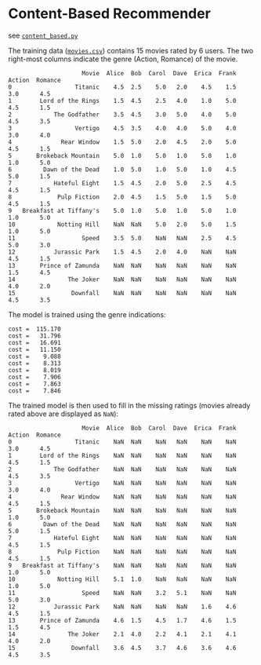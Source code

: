 # Content-Based Recommender

see [`content_based.py`](content_based.py)

The training data ([`movies.csv`](movies.csv)) contains 15 movies rated by 6
users.  The two right-most columns indicate the genre (Action, Romance) of the
movie.

                         Movie  Alice  Bob  Carol  Dave  Erica  Frank  Action  Romance
    0                  Titanic    4.5  2.5    5.0   2.0    4.5    1.5     3.0      4.5
    1        Lord of the Rings    1.5  4.5    2.5   4.0    1.0    5.0     4.5      1.5
    2            The Godfather    3.5  4.5    3.0   5.0    4.0    5.0     4.5      3.5
    3                  Vertigo    4.5  3.5    4.0   4.0    5.0    4.0     3.0      4.0
    4              Rear Window    1.5  5.0    2.0   4.5    2.0    5.0     4.5      1.5
    5       Brokeback Mountain    5.0  1.0    5.0   1.0    5.0    1.0     1.0      5.0
    6         Dawn of the Dead    1.0  5.0    1.0   5.0    1.0    4.5     5.0      1.5
    7            Hateful Eight    1.5  4.5    2.0   5.0    2.5    4.5     4.5      1.5
    8             Pulp Fiction    2.0  4.5    1.5   5.0    1.5    5.0     4.5      1.5
    9   Breakfast at Tiffany's    5.0  1.0    5.0   1.0    5.0    1.0     1.0      5.0
    10            Notting Hill    NaN  NaN    5.0   2.0    5.0    1.5     1.0      5.0
    11                   Speed    3.5  5.0    NaN   NaN    2.5    4.5     5.0      3.0
    12           Jurassic Park    1.5  4.5    2.0   4.0    NaN    NaN     4.5      1.5
    13       Prince of Zamunda    NaN  NaN    NaN   NaN    NaN    NaN     1.5      4.5
    14               The Joker    NaN  NaN    NaN   NaN    NaN    NaN     4.0      2.0
    15                Downfall    NaN  NaN    NaN   NaN    NaN    NaN     4.5      3.5

The model is trained using the genre indications:

    cost =  115.170
    cost =   31.796
    cost =   16.691
    cost =   11.150
    cost =    9.088
    cost =    8.313
    cost =    8.019
    cost =    7.906
    cost =    7.863
    cost =    7.846

The trained model is then used to fill in the missing ratings (movies already
rated above are displayed as `NaN`):

                         Movie  Alice  Bob  Carol  Dave  Erica  Frank  Action  Romance
    0                  Titanic    NaN  NaN    NaN   NaN    NaN    NaN     3.0      4.5
    1        Lord of the Rings    NaN  NaN    NaN   NaN    NaN    NaN     4.5      1.5
    2            The Godfather    NaN  NaN    NaN   NaN    NaN    NaN     4.5      3.5
    3                  Vertigo    NaN  NaN    NaN   NaN    NaN    NaN     3.0      4.0
    4              Rear Window    NaN  NaN    NaN   NaN    NaN    NaN     4.5      1.5
    5       Brokeback Mountain    NaN  NaN    NaN   NaN    NaN    NaN     1.0      5.0
    6         Dawn of the Dead    NaN  NaN    NaN   NaN    NaN    NaN     5.0      1.5
    7            Hateful Eight    NaN  NaN    NaN   NaN    NaN    NaN     4.5      1.5
    8             Pulp Fiction    NaN  NaN    NaN   NaN    NaN    NaN     4.5      1.5
    9   Breakfast at Tiffany's    NaN  NaN    NaN   NaN    NaN    NaN     1.0      5.0
    10            Notting Hill    5.1  1.0    NaN   NaN    NaN    NaN     1.0      5.0
    11                   Speed    NaN  NaN    3.2   5.1    NaN    NaN     5.0      3.0
    12           Jurassic Park    NaN  NaN    NaN   NaN    1.6    4.6     4.5      1.5
    13       Prince of Zamunda    4.6  1.5    4.5   1.7    4.6    1.5     1.5      4.5
    14               The Joker    2.1  4.0    2.2   4.1    2.1    4.1     4.0      2.0
    15                Downfall    3.6  4.5    3.7   4.6    3.6    4.6     4.5      3.5

